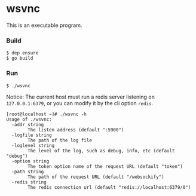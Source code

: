 # wsvnc

This is an executable program.

### Build

```shell
$ dep ensure
$ go build
```

### Run

```shell
$ ./wsvnc
```

Notice: The current host must run a redis server listening on `127.0.0.1:6379`, or you can modify it by the cli option `redis`.

```shell
[root@localhost ~]# ./wsvnc -h
Usage of ./wsvnc:
  -addr string
        The listen address (default ":5900")
  -logfile string
        The path of the log file
  -loglevel string
        The level of the log, such as debug, info, etc (default "debug")
  -option string
        The token option name of the request URL (default "token")
  -path string
        The path of the request URL (default "/websockify")
  -redis string
        The redis connection url (default "redis://localhost:6379/0")
```
